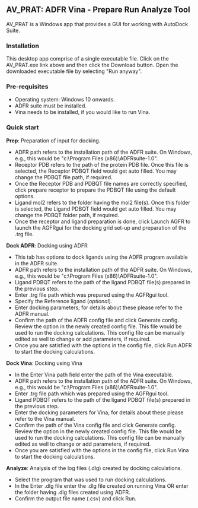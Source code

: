 ## AV_PRAT: ADFR Vina - Prepare Run Analyze Tool
AV_PRAT is a Windows app that provides a GUI for working with AutoDock Suite. 

### Installation
This desktop app comprise of a single executable file. Click on the AV_PRAT.exe link above and then click the Download button. Open the downloaded executable file by selecting "Run anyway".

### Pre-requisites
* Operating system: Windows 10 onwards.
* ADFR suite must be installed.
* Vina needs to be installed, if you would like to run Vina.

### Quick start
**Prep**: Preparation of input for docking. 
* ADFR path refers to the installation path of the ADFR suite. On Windows, e.g., this would be "c:\Program Files (x86)\ADFRsuite-1.0".
* Receptor PDB refers to the path of the protein PDB file. Once this file is selected, the Receptor PDBQT field would get auto filled. You may change the PDBQT file path, if required.
* Once the Receptor PDB and PDBQT file names are correctly specified, click prepare receptor to prepare the PDBQT file using the default options. 
* Ligand mol2 refers to the folder having the mol2 file(s). Once this folder is selected, the Ligand PDBQT field would get auto filled. You may change the PDBQT folder path, if required.
* Once the receptor and ligand preparation is done, click Launch AGFR to launch the AGFRgui for the docking grid set-up and preparation of the .trg file. 

**Dock ADFR**: Docking using ADFR
* This tab has options to dock ligands using the ADFR program available in the ADFR suite. 
* ADFR path refers to the installation path of the ADFR suite. On Windows, e.g., this would be "c:\Program Files (x86)\ADFRsuite-1.0".
* Ligand PDBQT refers to the path of the ligand PDBQT file(s) prepared in the previous step.
* Enter .trg file path which was prepared using the AGFRgui tool.
* Specify the Reference ligand (_optional_).
* Enter docking parameters; for details about these please refer to the ADFR manual.
* Confirm the path of the ADFR config file and click Generate config. Review the option in the newly created config file. This file would be used to run the docking calculations. This config file can be manually edited as well to change or add parameters, if required. 
* Once you are satisfied with the options in the config file, click Run ADFR to start the docking calculations. 

**Dock Vina**: Docking using Vina
* In the Enter Vina path field enter the path of the Vina executable. 
* ADFR path refers to the installation path of the ADFR suite. On Windows, e.g., this would be "c:\Program Files (x86)\ADFRsuite-1.0".
* Enter .trg file path which was prepared using the AGFRgui tool.
* Ligand PDBQT refers to the path of the ligand PDBQT file(s) prepared in the previous step.
* Enter the docking parameters for Vina, for details about these please refer to the Vina manual.
* Confirm the path of the Vina config file and click Generate config. Review the option in the newly created config file. This file would be used to run the docking calculations. This config file can be manually edited as well to change or add parameters, if required.
 * Once you are satisfied with the options in the config file, click Run Vina to start the docking calculations. 

**Analyze**: Analysis of the log files (.dlg) created by docking calculations. 
* Select the program that was used to run docking calculations. 
* In the Enter .dlg file enter the .dlg file created on running Vina OR enter the folder having .dlg files created using ADFR. 
* Confirm the output file name (.csv) and click Run.
